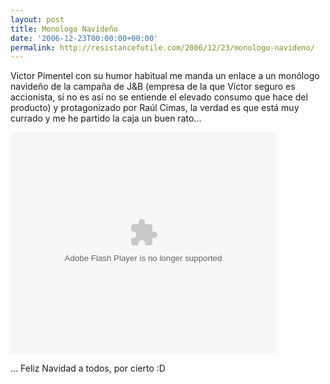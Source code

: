 ```yaml
---
layout: post
title: Monologo Navideño
date: '2006-12-23T00:00:00+00:00'
permalink: http://resistancefutile.com/2006/12/23/monologo-navideno/
---
```

Victor Pimentel con su humor habitual me manda un enlace a un monólogo navideño de la campaña de J&B (empresa de la que  Víctor seguro es accionista, si no es así no se entiende el elevado consumo que hace del producto) y protagonizado por Raúl Cimas, la verdad es que está muy currado y me he partido la caja un buen rato...

<object width="425" height="355"><param name="movie" value="http://www.jbnightology.com/christmascard/playerXmas.swf?id=340362643"></param><embed src="http://www.jbnightology.com/christmascard/playerXmas.swf?id=340362643" type="application/x-shockwave-flash" width="425" height="355"></embed></object>

... Feliz Navidad a todos, por cierto :D
